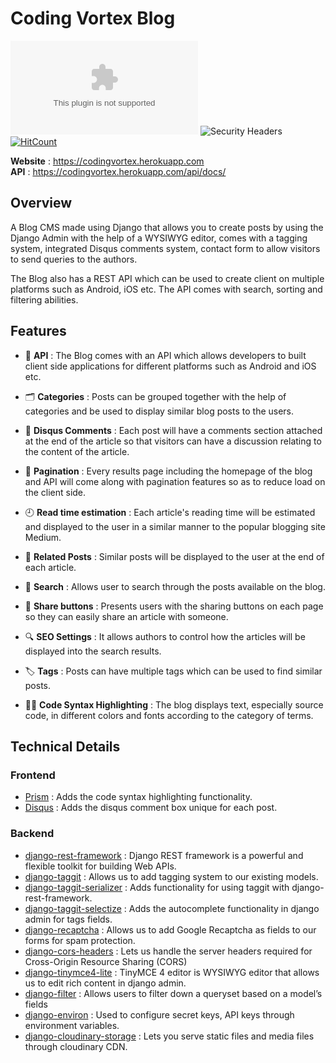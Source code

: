 # Coding Vortex Blog

![Website Status](https://img.shields.io/website/https/codingvortex.herokuapp.com?down_color=lightgrey&down_message=offline&style=flat-square&up_color=blue&up_message=online)
![Security Headers](https://img.shields.io/security-headers?style=flat-square&url=https%3A%2F%2Fcodingvortex.herokuapp.com)
[![HitCount](http://hits.dwyl.com/udit-001/coding-vortex.svg)](http://hits.dwyl.com/udit-001/coding-vortex)


**Website** : https://codingvortex.herokuapp.com  
**API** : https://codingvortex.herokuapp.com/api/docs/

## Overview
A Blog CMS made using Django that allows you to create posts by using the Django Admin with the help of a WYSIWYG editor, comes with a tagging system, integrated Disqus comments system, contact form to allow visitors to send queries to the authors. 

The Blog also has a REST API which can be used to create client on multiple platforms such as Android, iOS etc. The API comes with search, sorting and filtering abilities.

## Features

- 🤖 **API** : The Blog comes with an API which allows developers to built client side applications for different platforms such as Android and iOS etc.

- 🗂️ **Categories** : Posts can be grouped together with the help of categories and be used to display similar blog posts to the users.

- 💬 **Disqus Comments** : Each post will have a comments section attached at the end of the article so that visitors can have a discussion relating to the content of the article.

- 📄 **Pagination** : Every results page including the homepage of the blog and API will come along with pagination features so as to reduce load on the client side.

- 🕘 **Read time estimation** : Each article's reading time will be estimated and displayed to the user in a similar manner to the popular blogging site Medium.

- 📰 **Related Posts** : Similar posts will be displayed to the user at the end of each article.

- 🔎 **Search** : Allows user to search through the posts available on the blog.

- 🔗 **Share buttons** : Presents users with the sharing buttons on each page so they can easily share an article with someone. 

- 🔍 **SEO Settings** : It allows authors to control how the articles will be displayed into the search results. 

- 🏷️ **Tags** : Posts can have multiple tags which can be used to find similar posts. 

- 👨‍💻 **Code Syntax Highlighting** : The blog displays text, especially source code, in different colors and fonts according to the category of terms.

## Technical Details

### Frontend
- [Prism](https://prismjs.com/) :  Adds the code syntax highlighting functionality.
- [Disqus](https://disqus.com/) : Adds the disqus comment box unique for each post.

### Backend
- [django-rest-framework](https://www.django-rest-framework.org/) : Django REST framework is a powerful and flexible toolkit for building Web APIs.
- [django-taggit](https://github.com/jazzband/django-taggit) : Allows us to add tagging system to our existing models.
- [django-taggit-serializer](https://github.com/glemmaPaul/django-taggit-serializer) : Adds functionality for using taggit with django-rest-framework.
- [django-taggit-selectize](https://github.com/chhantyal/taggit-selectize) : Adds the autocomplete functionality in django admin for tags fields.
- [django-recaptcha](https://github.com/praekelt/django-recaptcha) : Allows us to add Google Recaptcha as fields to our forms for spam protection.
- [django-cors-headers](https://github.com/adamchainz/django-cors-headers) : Lets us handle the server headers required for Cross-Origin Resource Sharing (CORS)
- [django-tinymce4-lite](https://github.com/romanvm/django-tinymce4-lite) : TinyMCE 4 editor is WYSIWYG editor that allows us to edit rich content in django admin.
- [django-filter](https://django-filter.readthedocs.io/en/master/) : Allows users to filter down a queryset based on a model’s fields
- [django-environ](https://github.com/joke2k/django-environ) : Used to configure secret keys, API keys through environment variables.
- [django-cloudinary-storage](https://github.com/klis87/django-cloudinary-storage) : Lets you serve static files and media files through cloudinary CDN.
